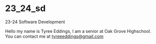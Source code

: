 # 23_24_sd
23-24 Software Development

Hello my name is Tyree Eddings, I am a senior at Oak Grove Highschool. You can contact me at tyreeeddings@gmail.com
